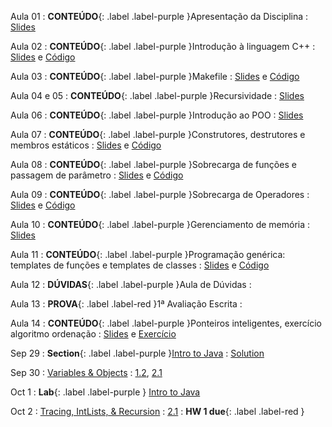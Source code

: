 Aula 01
: **CONTEÚDO**{: .label .label-purple }Apresentação da Disciplina
  : [Slides](assets/aulas/aula_01.pdf)

Aula 02
: **CONTEÚDO**{: .label .label-purple }Introdução à linguagem C++
  : [Slides](assets/aulas/aula_02.pdf) e [Código](assets/aulas/aula2-codigos.rar)

Aula 03
: **CONTEÚDO**{: .label .label-purple }Makefile
  : [Slides](assets/aulas/aula_03.pdf) e [Código](assets/aulas/aula3-codigos.rar)

Aula 04 e 05
: **CONTEÚDO**{: .label .label-purple }Recursividade
  : [Slides](assets/aulas/aula_04_e_05.pdf)

Aula 06
: **CONTEÚDO**{: .label .label-purple }Introdução ao POO
  : [Slides](assets/aulas/aula_06.pdf)

Aula 07
: **CONTEÚDO**{: .label .label-purple }Construtores, destrutores e membros estáticos
  : [Slides](assets/aulas/aula_07.pdf) e [Código](assets/aulas/aula7-codigos.zip)

Aula 08
: **CONTEÚDO**{: .label .label-purple }Sobrecarga de funções e passagem de parâmetro
  : [Slides](assets/aulas/aula_08.pdf) e [Código](assets/aulas/aula8-codigos.zip)

Aula 09
: **CONTEÚDO**{: .label .label-purple }Sobrecarga de Operadores
  : [Slides](assets/aulas/aula_09.pdf) e [Código](assets/aulas/aula9-codigos.zip)

Aula 10
: **CONTEÚDO**{: .label .label-purple }Gerenciamento de memória
  : [Slides](assets/aulas/aula_10.pdf)

Aula 11
: **CONTEÚDO**{: .label .label-purple }Programação genérica: templates de funções e templates de classes
  : [Slides](assets/aulas/aula_11.pdf) e [Código](assets/aulas/aula11-codigos.zip)

Aula 12
: **DÚVIDAS**{: .label .label-purple }Aula de Dúvidas
  : 

Aula 13
: **PROVA**{: .label .label-red }1ª Avaliação Escrita
  : 

Aula 14
: **CONTEÚDO**{: .label .label-purple }Ponteiros inteligentes, exercício algoritmo ordenação
  : [Slides](assets/aulas/aula_11.pdf) e [Exercício](assets/aulas/exercicio_aula14.pdf) 

Sep 29
: **Section**{: .label .label-purple }[Intro to Java](#)
  : [Solution](#)

Sep 30
: [Variables & Objects](#)
  : [1.2](#), [2.1](#)

Oct 1
: **Lab**{: .label .label-purple } [Intro to Java](#)

Oct 2
: [Tracing, IntLists, & Recursion](#)
  : [2.1](#)
: **HW 1 due**{: .label .label-red }
